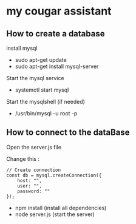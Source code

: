 # my cougar assistant

## How to create a database

install mysql
- sudo apt-get update
- sudo apt-get install mysql-server

Start the mysql service
- systemctl start mysql

Start the mysqlshell (if needed)
- /usr/bin/mysql -u root -p

## How to connect to the dataBase
Open the server.js file

Change this :
```
// Create connection
const db = mysql.createConnection({
    host: "",
    user: "",
    password: ""
});
```

- npm install (install all dependencies)
- node server.js (start the server)
